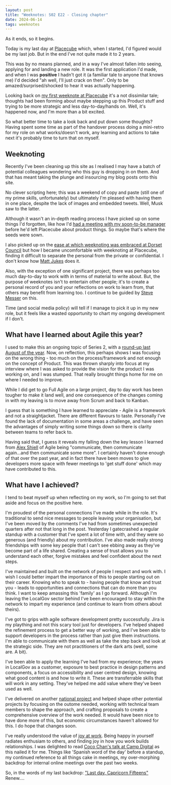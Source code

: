 ```yaml
---
layout: post
title: "Weeknotes: S02 E22 - Closing chapter"
date: 2024-06-14
tags: weeknotes
---
```


As it ends, so it begins.

Today is my last day at [Placecube](https://www.placecube.com) which, when I started, I'd figured would be my last job. But in the end I've not quite made it to 2 years.

This was by no means planned, and in a way I've almost fallen into seeing, applying for and landing a new role. It was the first application I'd made, and when I was **positive** I hadn't got it (a familiar tale to anyone that knows me) I'd decided "ah well, I'll just crack on then". Only to be amazed/surprised/shocked to hear it was actually happening.

Looking back on [my first weeknote at Placecube](https://www.ox1digital.co.uk/blog/2022/12/22/weeknotes-s02-e01) it's a not dissimilar tale; thoughts had been forming about maybe stepping up this Product stuff and trying to be more strategic and less day-to-day/hands on. Well, it's happened now, and I'm more than a bit excited.

So what better time to take a look back and put down some thoughts? Having spent some time as part of the handover process doing a mini-retro for my role on what works/doesn't work, any learning and actions to take next it's probably time to turn that on myself.

## Weeknoting

Recently I've been cleaning up this site as I realised I may have a batch of potential colleagues wondering who this guy is dropping in on them. And that has meant taking the plunge and insourcing my blog posts onto this site.

No clever scripting here; this was a weekend of copy and paste (still one of my prime skills, unfortunately) but ultimately I'm pleased with having them in one place, despite the lack of images and embedded tweets. Well, Musk saw to the latter. 

Although it wasn't an in-depth reading process I have picked up on some things I'd forgotten, like how I'd [had a meeting with my soon-to-be manager](https://www.ox1digital.co.uk/blog/2021/03/28/weeknotes-week-22) before he'd left Placecube about product things. So maybe that's where the seeds were sown.

I also picked up on the [ease at which weeknoting was embraced at Dorset Council](https://www.ox1digital.co.uk/blog/2020/11/28/weeknotes-week-7#the-league-of-awesome-dorset-women-weeknoting) but how I became uncomfortable with weeknoting at Placecube, finding it difficult to separate the personal from the private or confidential. I don't know how [Matt Jukes](https://digitalbydefault.com/) does it.

Also, with the exception of one significant project, there was perhaps too much day-to-day to work with in terms of material to write about. But, the purpose of weeknotes isn't to entertain other people; it's to create a personal record of you and your reflections on work to learn from, that others may benefit from learning too. I continue to be guided by [Steve Messer](https://visitmy.website/2020/11/01/why-i-write-weeknotes/) on this. 

Time (and social media policy) will tell if I manage to pick it up in my new role, but it feels like a wasted opportunity to chart my ongoing development if I don't.

## What have I learned about Agile this year?

I used to make this an ongoing topic of Series 2, with a [round-up last August of the year](https://www.ox1digital.co.uk/blog/2023/08/12/weeknotes-s02-e19). Now, on reflection, this perhaps shows I was focusing on the wrong thing - too much on the process/framework and not enough on the concept of Product. This was thrown sharply into focus at my interview where I was asked to provide the vision for the product I was working on, and I was stumped. That really brought things home for me on where I needed to improve.

While I did get to go Full Agile on a large project, day to day work has been tougher to make it land well, and one consequence of the changes coming in with my leaving is to move away from Scrum and back to Kanban.

I guess that is something I have learned to appreciate - Agile is a framework and not a straightjacket. There are different flavours to taste. Personally I've found the lack of documentation in some areas a challenge, and have seen the advantages of simply writing some things down so there is clarity between teams to refer back to.

Having said that, I guess it reveals my falling down the key lesson I learned from [Alex Shiell](https://www.linkedin.com/in/alexshiell/) of Agile being "communicate, then communicate again...and then communicate some more". I certainly haven't done enough of that over the past year, and in fact there have been moves to give developers more space with fewer meetings to 'get stuff done' which may have contributed to this.

## What have I achieved?

I tend to beat myself up when reflecting on my work, so I'm going to set that aside and focus on the positive here.

I'm proudest of the personal connections I've made while in the role. It's traditional to send nice messages to people leaving your organisation, but I've been moved by the comments I've had from sometimes unexpected quarters after not that long in the post. Yesterday I gatecrashed a regular standup with a customer that I've spent a lot of time with, and they were so generous (and friendly) about my contribution. I've also made really strong friendships with some key people that I can't see ebbing away as they've become part of a life shared. Creating a sense of trust allows you to understand each other, forgive mistakes and feel confident about the next steps.

I've maintained and built on the network of people I respect and work with. I wish I could better impart the importance of this to people starting out on their career. Knowing who to speak to - having people that know and trust you - leads to opportunities and connections that can do more than you think. I want to keep amassing this 'family' as I go forward. Although I'm leaving the LocalGov sector behind I've been encouraged to stay within the network to impart my experience (and continue to learn from others about theirs).

I've got to grips with agile software development pretty successfully. Jira is my plaything and not this scary tool just for developers. I've helped shaped the refinement process to get a better way of working, and I've been able to support developers in the process rather than just give them instructions. I'm able to communicate with them as well as take the step back and look at the strategic side. They are not practitioners of the dark arts (well, some are. A bit). 

I've been able to apply the learning I've had from my experience; the years in LocalGov as a customer, exposure to best practice in design patterns and components, a focus on accessibility and user centred design, knowing what good content is and how to write it. These are transferrable skills that will work in any setting. They've helped me add value where they've been used as well.

I've delivered on another [national project](https://www.localdigital.gov.uk/funded-project/digital-waste-service/) and helped shape other potential projects by focusing on the outome needed, working with technical team members to shape the approach, and crafting proposals to create a comprehensive overview of the work needed. It would have been nice to have done more of this, but economic circumstances haven't allowed for this. I do hope that changes soon.

I've really understood the value of [joy at work](https://www.ox1digital.co.uk/blog/2023/04/30/weeknotes-s02-e14). Being happy in yourself radiates enthusiam to others, and finding joy in how you work builds relationships. I was delighted to read [Coco Chan's talk at Camp Digital](https://www.nexerdigital.com/campdigital/archive/2024/coco-chan/) as this nailed it for me. Things like 'Spanish word of the day' before a standup, my continued reference to all things cake in meetings, my over-morphing backdrop for internal online meetings over the past two weeks.  


So, in the words of my last backdrop: ["Last day, Capricorn Fifteens"](https://youtu.be/viWT4JWWfTg?si=LSP84R8DGrIQWyqv) Renew....
